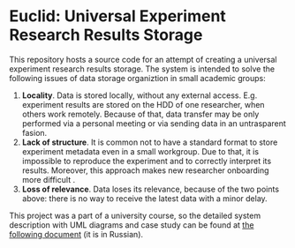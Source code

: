 # Euclid: Universal Experiment Research Results Storage

This repository hosts a source code for an attempt of creating a universal experiment research results storage. The system is intended to solve the following issues of data storage organiztion in small academic groups:

1. **Locality**. Data is stored locally, without any external access. E.g. experiment results are stored on the HDD of one researcher, when others work remotely. Because of that, data transfer may be only performed via a personal meeting or via sending data in an untrasparent fasion.
2. **Lack of structure**. It is common not to have a standard format to store experiment metadata even in a small workgroup. Due to that, it is impossible to reproduce the experiment and to correctly interpret its results. Moreover, this approach makes new researcher onboarding more difficult .
3. **Loss of relevance**. Data loses its relevance, because of the two points above: there is no way to receive the latest data with a minor delay.

This project was a part of a university course, so the detailed system description with UML diagrams and case study can be found at [the following document](https://github.com/dev0x13/euclid/blob/master/doc/Euclid_report_fin.pdf) (it is in Russian).
